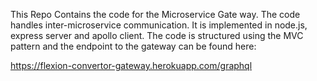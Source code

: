 This Repo Contains the code for the Microservice Gate way.  The code handles inter-microservice communication.  It is implemented in node.js, express server and apollo client.  The code is structured using the MVC pattern and the endpoint to the gateway can be found here:

https://flexion-convertor-gateway.herokuapp.com/graphql
